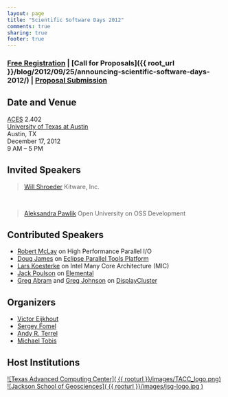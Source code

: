 ```yaml
---
layout: page
title: "Scientific Software Days 2012"
comments: true
sharing: true
footer: true
---
```



### [Free Registration](https://docs.google.com/spreadsheet/viewform?formkey=dF9vVUV2ODlUdzZYcWkyM09FUDUyUnc6MQ) | [Call for Proposals]({{ root_url }}/blog/2012/09/25/announcing-scientific-software-days-2012/) | [Proposal Submission](https://docs.google.com/spreadsheet/viewform?formkey=dHVQWmYtb2ZCeGdyckNVSThKenpPRVE6MQ)

## Date and Venue

[ACES](http://www.aces.utexas.edu/) 2.402  
[University of Texas at Austin](http://www.utexas.edu)  
Austin, TX  
December 17, 2012  
9 AM – 5 PM  

## Invited Speakers

>  [Will Shroeder](http://www.kitware.com/company/team/schroeder.html)
>  Kitware, Inc.

<br/>

>  [Aleksandra Pawlik](http://users.mct.open.ac.uk/anp58/)
>  Open University on OSS Development


## Contributed Speakers

* [Robert McLay](http://www.tacc.utexas.edu/staff/robert-mclay) on High Performance Parallel I/O
* [Doug James](http://www.tacc.utexas.edu/staff/douglas-james) on [Eclipse Parallel Tools Platform](http://www.eclipse.org/ptp/)
* [Lars Koesterke](http://www.tacc.utexas.edu/staff/lars-koesterke) on Intel Many Core Architecture (MIC)
* [Jack Poulson](http://users.ices.utexas.edu/~poulson/) on [Elemental](http://code.google.com/p/elemental)
* [Greg Abram](http://www.tacc.utexas.edu/staff/gregory-d.-abram) and [Greg Johnson](http://www.tacc.utexas.edu/staff/greg-p.-johnson) on [DisplayCluster](https://github.com/TACC/DisplayCluster)


## Organizers

* [Victor Eijkhout](http://www.tacc.utexas.edu/staff/victor-eijkhout)
* [Sergey Fomel](http://www.beg.utexas.edu/personnel_ext.php?id=30)
* [Andy R. Terrel](http://andy.terrel.us)
* [Michael Tobis](http://www.ig.utexas.edu/people/staff/tobis/)

## Host Institutions

[![Texas Advanced Computing Center]( {{ rooturl }}/images/TACC_logo.png)](http://www.tacc.utexas.edu/)  
[![Jackson School of Geosciences]( {{ rooturl }}/images/jsg-logo.jpg )](http://www.jsg.utexas.edu)
